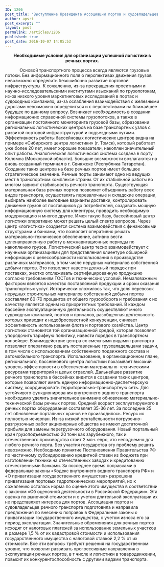 ```yaml
---
ID: 1206
post_title: 'Выступление Президента Ассоциации портов и судовладельцев речного транспорта Зайцева А. М. на конференции &quot;Порто-ориентированная логистика 2016&quot;'
author: apsrt
post_excerpt: ""
layout: post
permalink: /articles/1206
published: true
post_date: 2016-10-07 14:05:53
---
```

<p style="text-align: center;"><strong>Необходимые условия для организации успешной логистики в речных портах.</strong></p>
            Основой транспортного процесса всегда являются грузовые потоки. Без информационного поля о перспективах движения грузов невозможно определить безошибочно развитие портовой инфраструктуры. К сожалению, из-за прекращения проектными и научно-исследовательскими институтами изысканий по грузопотокам, из-за низкого уровня маркетинговых исследований в портах и судоходных компаниях, из-за ослабления взаимодействия с железными дорогами невозможно определиться и с перспективами на ближайшее будущее по данному вопросу. Возникает необходимость в создании информационно справочной системы грузопотоков, а также в организации постоянного мониторинга грузовой базы, образовании региональных логистических центров на базе транспортных узлов с развитой портовой инфраструктурой и подъездными путями.
Эффективность работы бассейновых логистических центров видна на примере «Сибирского центра логистики» (г. Томск), который работает уже более 20 лет, имеет хорошие показатели, накоплен значительный опыт работы. Аналогическая логистическая система создана в порту Коломна (Московской области). Большие возможности возлагаются на вновь созданный терминал в г. Свияжске (Республика Татарстан).
Создание таких центров на базе речных портов имеет большое стратегическое значение. Речные порты занимают одно из ведущих мест в транспортном комплексе страны. От их стабильной работы во многом зависит стабильность речного транспорта. Существующая материальная база речных портов позволяет объединить работу всех видов транспорта, осуществлять перевалочные и складские операции, выбирать наиболее выгодные варианты доставки, контролировать движение грузов от поставщиков до потребителей, создавать мощную информационную систему для клиентуры, проводить необходимую модернизацию и многое другое. Имея такую базу, бассейновый центр логистики оперативно может решать целый спектр вопросов. Через центр «логистика» создается система взаимодействия с финансовыми структурами и банками, что позволяет оперативно решать материально-техническое обеспечение, активно вести целенаправленную работу в межнавигационные периоды по  накоплению грузов. Логистический центр тесно взаимодействует с научными организациями для представления клиентуре обширной информации о целесообразности использования в производстве различных материалов, в том числе нерудных материалов собственной добычи портов. Это позволяет навести должный порядок при поставках, жестко отслеживать сертифицированную продукцию согласно требованиям ГОСТов и технических условий.
Немаловажным фактором является качество поставляемой продукции и сроки оказания транспортных услуг. Исторически сложилось так, что доля перевозок нерудных строительных материалов собственной добычи портов составляет 60-70 процентов от общего грузооборота и требования к их качеству является одним из приоритетных требований.
В каждом бассейне эксплуатационную деятельность осуществляют много судоходных компаний, портов и причалов, разобщенная деятельность которых приводит к недобросовестной конкуренции, снижает эффективность использования флота и портового хозяйства. Центр логистики становится той организационной средой, которая позволяет упорядочить тарифную политику, навести порядок в транспортном конвейере. Взаимодействие центра со смежными видами транспорта позволяет оперативно решать поставленные грузовладельцами задачи, в том числе с использованием собственного подвижного состава и автомобильного транспорта.
Использование, в организационном плане, регионального, бассейнового центра логистики показывает высокий уровень эффективности в обеспечении материально-техническими ресурсами территорий и целых отраслей. Дальнейшее развитие речного транспорта в бассейнах видится в создании таких центров, которые позволяют иметь единую информационно-диспетчерскую систему, координировать территориально-транспортную сеть.
Для устойчивого функционирования внутреннего водного транспорта необходимо уделить значительное внимание обновлению материально-технической базы речных портов.
Средний возраст эксплуатируемого в речных портах оборудования составляет 35-36 лет. За последние 25 лет обновление портальных кранов не производилось. Ресурс их полностью исчерпан. Из-за низкой рентабельности погрузочно-разгрузочных работ акционерные общества не имеют достаточной прибыли для замены перегрузочного оборудования. Новый портальный кран грузоподъемностью 20 тонн как зарубежного, так и отечественного производства стоит 2 млн. евро, это неподъемно для любого речного порта. Без участия государства эту проблему решить невозможно. Необходимо принятие Постановления Правительства РФ по частичному субсидированию кредитной ставки из бюджета при изготовлении техники на отечественных заводах и кредитованию отечественными банками.
За последнее время поправками в федеральные законы «Кодекс внутреннего водного транспорта РФ» и «О приватизации государственного имущества» разрешена приватизация портовых гидротехнических мероприятий, но к сожалению осталась норма по оценке этого имущества в соответствии с законом «Об оценочной деятельности в Российской Федерации». Эта оценка по рыночной стоимости и с учетом длительной эксплуатации их не представляет интереса для портов. Ассоциация портов и судовладельцев речного транспорта подготовила и направила предложения по внесению поправок в Федеральные законы о приватизации государственного имущества, с учетом износа его за период эксплуатации.
Значительные обременения для речных портов исходят от налоговых платежей за использование земельных участков в размере 1,5 % от их кадастровой стоимости и использования государственного имущества с налоговой ставкой 2,2 % от их стоимости.
Все эти вопросы требуют решения на государственном уровне, что позволит развивать прогрессивные направления в эксплуатации речных портов, в т числе и логистики в товародвижении, повысит их конкурентоспособность с другими видами транспорта.